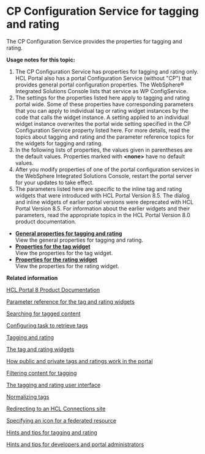 # CP Configuration Service for tagging and rating

The CP Configuration Service provides the properties for tagging and rating.

**Usage notes for this topic:**

1.  The CP Configuration Service has properties for tagging and rating only. HCL Portal also has a portal Configuration Service \(without "CP"\) that provides general portal configuration properties. The WebSphere® Integrated Solutions Console lists that service as WP ConfigService.
2.  The settings for the properties listed here apply to tagging and rating portal wide. Some of these properties have corresponding parameters that you can apply to individual tag or rating widget instances by the code that calls the widget instance. A setting applied to an individual widget instance overwrites the portal wide setting specified in the CP Configuration Service property listed here. For more details, read the topics about tagging and rating and the parameter reference topics for the widgets for tagging and rating.
3.  In the following lists of properties, the values given in parentheses are the default values. Properties marked with **<none\>** have no default values.
4.  After you modify properties of one of the portal configuration services in the WebSphere Integrated Solutions Console, restart the portal server for your updates to take effect.
5.  The parameters listed here are specific to the inline tag and rating widgets that were introduced with HCL Portal Version 8.5. The dialog and inline widgets of earlier portal versions were deprecated with HCL Portal Version 8.5. For information about the earlier widgets and their parameters, read the appropriate topics in the HCL Portal Version 8.0 product documentation.

-   **[General properties for tagging and rating](../admin-system/srvcfg_cpcfg4tr_genrl.md)**  
View the general properties for tagging and rating.
-   **[Properties for the tag widget](../admin-system/srvcfg_cpcfg4tr_dlgtag_altui.md)**  
View the properties for the tag widget.
-   **[Properties for the rating widget](../admin-system/srvcfg_cpcfg4tr_dlgrate_altui.md)**  
View the properties for the rating widget.


**Related information**  


[HCL Portal 8 Product Documentation](https://support.hcltech.com/csm?id;=kb_article&sysparm_article=KB0074915&sys_kb_id=2742800e1bda809083cb86e9cd4bcb4a)

[Parameter reference for the tag and rating widgets](../admin-system/tag_rate_parm_ref.md)

[Searching for tagged content](../admin-system/tag_rate_search.md)

[Configuring task to retrieve tags](../collab/i_coll_t_enable_lctags_task.md)

[Tagging and rating](../admin-system/tag_rate_mngadmin.md)

[The tag and rating widgets](../admin-system/tag_rate_ui_alt.md)

[How public and private tags and ratings work in the portal](../admin-system/tag_rate_adm_publc_privt.md)

[Filtering content for tagging](../admin-system/tag_rate_adm_filtr_cont.md)

[The tagging and rating user interface](../admin-system/tag_rate_ui.md)

[Normalizing tags](../admin-system/tag_rate_adm_norm_local.md)

[Redirecting to an HCL Connections site](../admin-system/tag_fed_admin_redirect.md)

[Specifying an icon for a federated resource](../admin-system/tag_fed_admin_spec_icon.md)

[Hints and tips for tagging and rating](../admin-system/tag_rate_ref_hintip.md)

[Hints and tips for developers and portal administrators](../admin-system/tag_rate_ref_hintip_4admins.md)

